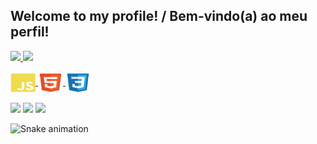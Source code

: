 ## Welcome to my profile! / Bem-vindo(a) ao meu perfil! 

 <div>
   <a href="https://github.com/samarasilva18">
   <img height="180em" src="https://github-readme-stats.vercel.app/api?username=samarasilva18&show_icons=true&theme=tokyonight&include_all_commits=false&count_private=true"/>
   <img height="180em" src="https://github-readme-stats.vercel.app/api/top-langs/?username=samarasilva18&layout=compact&langs_count=6&theme=tokyonight"/>
</div>
<div style="display: inline_block"><br>
  <img align="center" alt="Js" height="30" width="40" src="https://raw.githubusercontent.com/devicons/devicon/master/icons/javascript/javascript-plain.svg">
  <img align="center" alt="HTML" height="30" width="40" src="https://raw.githubusercontent.com/devicons/devicon/master/icons/html5/html5-original.svg">
  <img align="center" alt="CSS" height="30" width="40" src="https://raw.githubusercontent.com/devicons/devicon/master/icons/css3/css3-original.svg">
</div>
    
 <br>
 
<div> 
  <a href="https://www.instagram.com/skybluelillies/" target="_blank"><img src="https://img.shields.io/badge/-Instagram-%23E4405F?style=for-the-badge&logo=instagram&logoColor=white" target="_blank"></a>
  <a href = "mailto:samarasilvacandy@gmail.com"><img src="https://img.shields.io/badge/-Gmail-%23333?style=for-the-badge&logo=gmail&logoColor=white" target="_blank"></a>
  <a href="https://www.linkedin.com/in/samara-silva-3ba910206/" target="_blank"><img src="https://img.shields.io/badge/-LinkedIn-%230077B5?style=for-the-badge&logo=linkedin&logoColor=white" target="_blank"></a> 
 
  ![Snake animation](https://github.com/samarasilva18/samarasilva18/blob/output/github-contribution-grid-snake.svg)

</div>

